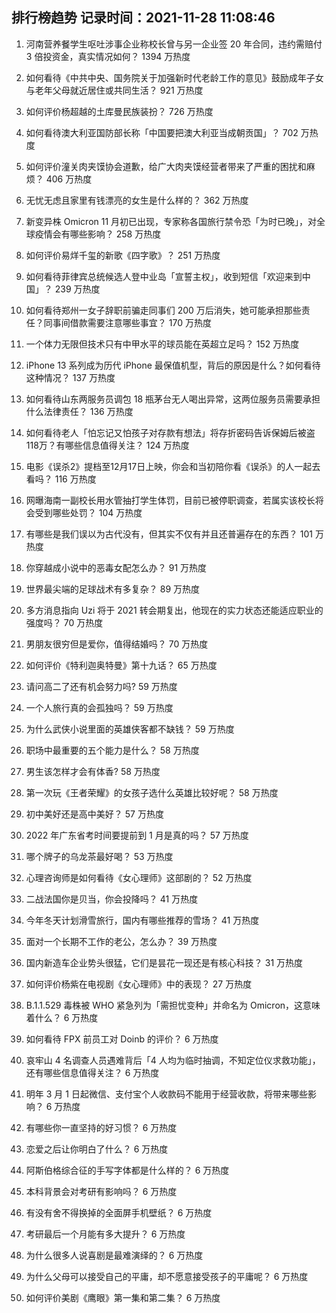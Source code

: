 
## 排行榜趋势 记录时间：2021-11-28 11:08:46
  
  1. 河南营养餐学生呕吐涉事企业称校长曾与另一企业签 20 年合同，违约需赔付 3 倍投资金，真实情况如何？ 1394 万热度
    
  2. 如何看待《中共中央、国务院关于加强新时代老龄工作的意见》鼓励成年子女与老年父母就近居住或共同生活？ 921 万热度
    
  3. 如何评价杨超越的土库曼民族装扮？ 726 万热度
    
  4. 如何看待澳大利亚国防部长称「中国要把澳大利亚当成朝贡国」？ 702 万热度
    
  5. 如何评价潼关肉夹馍协会道歉，给广大肉夹馍经营者带来了严重的困扰和麻烦？ 406 万热度
    
  6. 无忧无虑且家里有钱漂亮的女生是什么样的？ 362 万热度
    
  7. 新变异株 Omicron 11 月初已出现，专家称各国旅行禁令恐「为时已晚」，对全球疫情会有哪些影响？ 258 万热度
    
  8. 如何评价易烊千玺的新歌《四字歌》？ 251 万热度
    
  9. 如何看待菲律宾总统候选人登中业岛「宣誓主权」，收到短信「欢迎来到中国」？ 239 万热度
    
  10. 如何看待郑州一女子辞职前骗走同事们 200 万后消失，她可能承担那些责任？同事间借款需要注意哪些事宜？ 170 万热度
    
  11. 一个体力无限但技术只有中甲水平的球员能在英超立足吗？ 152 万热度
    
  12. iPhone 13 系列成为历代 iPhone 最保值机型，背后的原因是什么？如何看待这种情况？ 137 万热度
    
  13. 如何看待山东两服务员调包 18 瓶茅台无人喝出异常，这两位服务员需要承担什么法律责任？ 136 万热度
    
  14. 如何看待老人「怕忘记又怕孩子对存款有想法」将存折密码告诉保姆后被盗118万？有哪些信息值得关注？ 124 万热度
    
  15. 电影《误杀2》提档至12月17日上映，你会和当初陪你看《误杀》的人一起去看吗？ 116 万热度
    
  16. 网曝海南一副校长用水管抽打学生体罚，目前已被停职调查，若属实该校长将会受到哪些处罚？ 104 万热度
    
  17. 有哪些是我们误以为古代没有，但其实不仅有并且还普遍存在的东西？ 101 万热度
    
  18. 你穿越成小说中的恶毒女配怎么办？ 91 万热度
    
  19. 世界最尖端的足球战术有多复杂？ 89 万热度
    
  20. 多方消息指向 Uzi 将于 2021 转会期复出，他现在的实力状态还能适应职业的强度吗？ 70 万热度
    
  21. 男朋友很穷但是爱你，值得结婚吗？ 70 万热度
    
  22. 如何评价《特利迦奥特曼》第十九话？ 65 万热度
    
  23. 请问高二了还有机会努力吗? 59 万热度
    
  24. 一个人旅行真的会孤独吗？ 59 万热度
    
  25. 为什么武侠小说里面的英雄侠客都不缺钱？ 59 万热度
    
  26. 职场中最重要的五个能力是什么？ 58 万热度
    
  27. 男生该怎样才会有体香? 58 万热度
    
  28. 第一次玩《王者荣耀》的女孩子选什么英雄比较好呢？ 58 万热度
    
  29. 初中美好还是高中美好？ 57 万热度
    
  30. 2022 年广东省考时间要提前到 1 月是真的吗？ 57 万热度
    
  31. 哪个牌子的乌龙茶最好喝？ 53 万热度
    
  32. 心理咨询师是如何看待《女心理师》这部剧的？ 52 万热度
    
  33. 二战法国你是贝当，你会投降吗？ 41 万热度
    
  34. 今年冬天计划滑雪旅行，国内有哪些推荐的雪场？ 41 万热度
    
  35. 面对一个长期不工作的老公，怎么办？ 39 万热度
    
  36. 国内新造车企业势头很猛，它们是昙花一现还是有核心科技？ 31 万热度
    
  37. 如何评价杨紫在电视剧《女心理师》中的表现？ 27 万热度
    
  38. B.1.1.529 毒株被 WHO 紧急列为「需担忧变种」并命名为 Omicron，这意味着什么？ 6 万热度
    
  39. 如何看待 FPX 前员工对 Doinb 的评价？ 6 万热度
    
  40. 哀牢山 4 名调查人员遇难背后「4 人均为临时抽调，不知定位仪求救功能」，还有哪些信息值得关注？ 6 万热度
    
  41. 明年 3 月 1 日起微信、支付宝个人收款码不能用于经营收款，将带来哪些影响？ 6 万热度
    
  42. 有哪些你一直坚持的好习惯？ 6 万热度
    
  43. 恋爱之后让你明白了什么？ 6 万热度
    
  44. 阿斯伯格综合征的手写字体都是什么样的？ 6 万热度
    
  45. 本科背景会对考研有影响吗？ 6 万热度
    
  46. 有没有舍不得换掉的全面屏手机壁纸？ 6 万热度
    
  47. 考研最后一个月能有多大提升？ 6 万热度
    
  48. 为什么很多人说喜剧是最难演绎的？ 6 万热度
    
  49. 为什么父母可以接受自己的平庸，却不愿意接受孩子的平庸呢？ 6 万热度
    
  50. 如何评价美剧《鹰眼》第一集和第二集？ 6 万热度
    